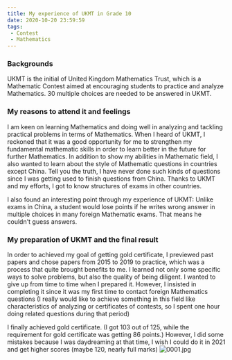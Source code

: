 ```yaml
---
title: My experience of UKMT in Grade 10
date: 2020-10-20 23:59:59
tags:
 - Contest
 - Mathematics
---
```

 
### Backgrounds 

UKMT is the initial of United Kingdom Mathematics Trust, which is a Mathematic Contest aimed at encouraging students to practice and analyze Mathematics. 30 multiple choices are needed to be answered in UKMT.

### My reasons to attend it and feelings

I am keen on learning Mathematics and doing well in analyzing and tackling practical problems in terms of Mathematics. When I heard of UKMT, I reckoned that it was a good opportunity for me to strengthen my fundamental mathematic skills in order to learn better in the future for further Mathematics. In addition to show my abilities in Mathematic field, I also wanted to learn about the style of Mathematic questions in countries except China. Tell you the truth, I have never done such kinds of questions since I was getting used to finish questions from China. Thanks to UKMT and my efforts, I got to know structures of exams in other countries.    

I also found an interesting point through my experience of UKMT: Unlike exams in China, a student would lose points if he writes wrong answer in multiple choices in many foreign Mathematic exams. That means he couldn't guess answers.

### My preparation of UKMT and the final result

In order to achieved my goal of getting gold certificate, I previewed past papers and chose papers from 2015 to 2019 to practice, which was a process that quite brought benefits to me. I learned not only some specific ways to solve problems, but also the quality of being diligent.  I wanted to give up from time to time when I prepared it. However, I insisted in completing it since it was my first time to contact foreign Mathematics questions (I really would like to achieve something in this field like characteristics of analyzing or certificates of contests, so I spent one hour doing related questions during that period)

I finally achieved gold certificate. (I got 103 out of 125, while the requirement for gold certificate was getting 86 points.)
However, I did some mistakes because I was daydreaming at that time, I wish I could do it in 2021 and get higher scores (maybe 120, nearly full marks)
![0001.jpg](https://i.loli.net/2021/06/21/cMUopT9nS5F4wY3.jpg)
